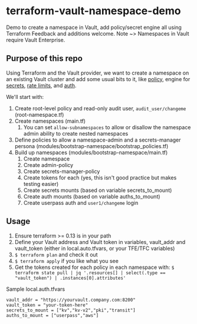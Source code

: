 # terraform-vault-namespace-demo
Demo to create a namespace in Vault, add policy/secret engine all using Terraform
Feedback and additions welcome. 
Note ~> Namespaces in Vault require Vault Enterprise. 

## Purpose of this repo

Using Terraform and the Vault provider, we want to create a namespace on an existing Vault cluster and add some usual bits to it, like [policy](https://www.vaultproject.io/docs/concepts/policies), engine for [secrets](https://www.vaultproject.io/docs/secrets), [rate limits](https://www.vaultproject.io/docs/concepts/resource-quotas#rate-limit-quotas), and [auth](https://www.vaultproject.io/docs/auth). 

We'll start with: 

1. Create root-level policy and read-only audit user, `audit_user/changeme` (root-namespace.tf)
1. Create namespaces (main.tf)
   1. You can set `allow-subnamespaces` to allow or disallow the namespace admin ability to create nested namespaces
1. Define policies to allow a namespace-admin and a secrets-manager persona (modules/bootstrap-namespace/bootstrap_policies.tf)
1. Build up namespaces (modules/bootstrap-namespace/main.tf)
   1. Create namespace
   1. Create admin-policy
   1. Create secrets-manager-policy
   1. Create tokens for each (yes, this isn't good practice but makes testing easier)
   1. Create secrets mounts (based on variable secrets_to_mount)
   1. Create auth mounts (based on variable auths_to_mount)
   1. Create userpass auth and `user1/changeme` login

## Usage

1. Ensure terraform >= 0.13 is in your path
1. Define your Vault address and Vault token in variables, vault_addr and vault_token (either in local.auto.tfvars, or your TFE/TFC variables)
1. `$ terraform plan` and check it out
1. `$ terraform apply` if you like what you see
1. Get the tokens created for each policy in each namespace with: `$ terraform state pull | jq '.resources[] | select(.type == "vault_token") | .instances[0].attributes'` 


Sample local.auth.tfvars
```
vault_addr = "https://yourvault.company.com:8200"
vault_token = "your-token-here"
secrets_to_mount = ["kv","kv-v2","pki","transit"]
auths_to_mount = ["userpass","aws"]
```
